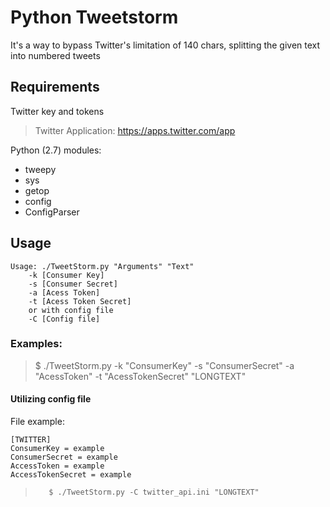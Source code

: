 # Python Tweetstorm
It's a way to bypass Twitter's limitation of 140 chars, splitting the given text into numbered tweets

## Requirements

Twitter key and tokens
> Twitter Application: https://apps.twitter.com/app

Python (2.7) modules:  
- tweepy  
- sys  
- getop  
- config  
- ConfigParser  

## Usage
```
Usage: ./TweetStorm.py "Arguments" "Text"
	-k [Consumer Key]
	-s [Consumer Secret]
	-a [Acess Token]
	-t [Acess Token Secret]
	or with config file
	-C [Config file]
```
	
### Examples:
>	 $ ./TweetStorm.py -k "ConsumerKey" -s "ConsumerSecret" -a "AcessToken" -t "AcessTokenSecret" "LONGTEXT"


#### Utilizing config file
File example:

```
[TWITTER]
ConsumerKey = example
ConsumerSecret = example
AccessToken = example
AccessTokenSecret = example
```

>        $ ./TweetStorm.py -C twitter_api.ini "LONGTEXT"

